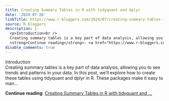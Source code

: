 ```yaml
---
title: Creating Summary Tables in R with tidyquant and dplyr
date: '2024-07-26'
linkTitle: https://www.r-bloggers.com/2024/07/creating-summary-tables-in-r-with-tidyquant-and-dplyr/
source: R-bloggers
description: |-
  <p>Introduction<br />
  Creating summary tables is a key part of data analysis, allowing you to see trends and patterns in your data. In this post, we’ll explore how to create these tables using tidyquant and dplyr in R. These packages make it easy to man...</p>
  <strong>Continue reading</strong>: <a href="https://www.r-bloggers.com/2024/07/creating-summary-tables-in-r-with-tidyquant-and-dplyr/">Creating Summary Tables in R with tidyquant and ...
disable_comments: true
---
```

<p>Introduction<br />
Creating summary tables is a key part of data analysis, allowing you to see trends and patterns in your data. In this post, we’ll explore how to create these tables using tidyquant and dplyr in R. These packages make it easy to man...</p>
<strong>Continue reading</strong>: <a href="https://www.r-bloggers.com/2024/07/creating-summary-tables-in-r-with-tidyquant-and-dplyr/">Creating Summary Tables in R with tidyquant and ...
